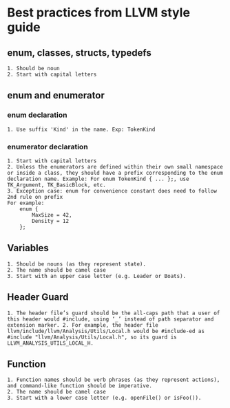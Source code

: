 # Best practices from LLVM style guide

## enum, classes, structs, typedefs

	1. Should be noun
	2. Start with capital letters


## enum and enumerator

### enum declaration

	1. Use suffix 'Kind' in the name. Exp: TokenKind 

### enumerator declaration

	1. Start with capital letters
	2. Unless the enumerators are defined within their own small namespace or inside a class, they should have a prefix corresponding to the enum declaration name. Example: For enum TokenKind { ... };, use TK_Argument, TK_BasicBlock, etc.
	3. Exception case: enum for convenience constant does need to follow 2nd rule on prefix
	For example:
		enum {
	  		MaxSize = 42,
	  		Density = 12
		};
	



## Variables
	
	1. Should be nouns (as they represent state). 
	2. The name should be camel case
	3. Start with an upper case letter (e.g. Leader or Boats).


## Header Guard

	1. The header file’s guard should be the all-caps path that a user of this header would #include, using ‘_’ instead of path separator and extension marker. 2. For example, the header file llvm/include/llvm/Analysis/Utils/Local.h would be #include-ed as #include "llvm/Analysis/Utils/Local.h", so its guard is LLVM_ANALYSIS_UTILS_LOCAL_H.

## Function
	1. Function names should be verb phrases (as they represent actions), and command-like function should be imperative. 
	2. The name should be camel case
	3. Start with a lower case letter (e.g. openFile() or isFoo()).
